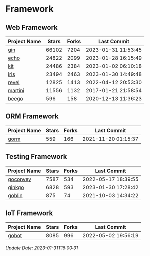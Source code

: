 # Framework

## Web Framework
| Project Name | Stars | Forks | Last Commit |
| ------------ | ----- | ----- | ----------- |
| [gin](https://github.com/gin-gonic/gin) | 66102 | 7204 | 2023-01-31 11:53:45 |
| [echo](https://github.com/labstack/echo) | 24822 | 2099 | 2023-01-28 16:15:49 |
| [kit](https://github.com/go-kit/kit) | 24486 | 2384 | 2023-01-02 06:10:18 |
| [iris](https://github.com/kataras/iris) | 23494 | 2463 | 2023-01-30 14:49:48 |
| [revel](https://github.com/revel/revel) | 12825 | 1413 | 2022-04-12 20:53:30 |
| [martini](https://github.com/go-martini/martini) | 11556 | 1132 | 2017-01-21 21:58:54 |
| [beego](https://github.com/astaxie/beego) | 596 | 158 | 2020-12-13 11:36:23 |

## ORM Framework
| Project Name | Stars | Forks | Last Commit |
| ------------ | ----- | ----- | ----------- |
| [gorm](https://github.com/jinzhu/gorm) | 559 | 166 | 2021-11-20 01:15:37 |

## Testing Framework
| Project Name | Stars | Forks | Last Commit |
| ------------ | ----- | ----- | ----------- |
| [goconvey](https://github.com/smartystreets/goconvey) | 7587 | 534 | 2022-05-17 18:39:55 |
| [ginkgo](https://github.com/onsi/ginkgo) | 6828 | 593 | 2023-01-30 17:28:42 |
| [goblin](https://github.com/franela/goblin) | 875 | 74 | 2021-10-03 14:34:22 |

## IoT Framework
| Project Name | Stars | Forks | Last Commit |
| ------------ | ----- | ----- | ----------- |
| [gobot](https://github.com/hybridgroup/gobot) | 8085 | 996 | 2022-05-02 19:56:19 |

*Update Date: 2023-01-31T16:00:31*